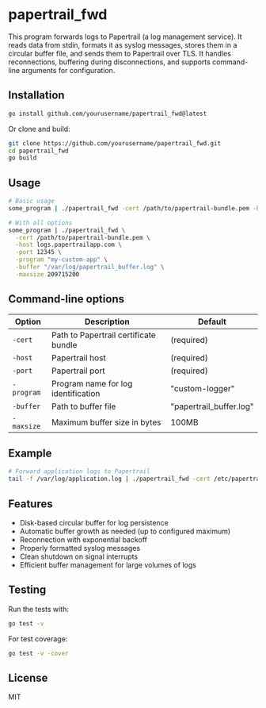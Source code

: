 # papertrail_fwd

This program forwards logs to Papertrail (a log management service). It reads data from stdin, formats it as syslog messages, stores them in a circular buffer file, and sends them to Papertrail over TLS. It handles reconnections, buffering during disconnections, and supports command-line arguments for configuration.

## Installation

```bash
go install github.com/yourusername/papertrail_fwd@latest
```

Or clone and build:

```bash
git clone https://github.com/yourusername/papertrail_fwd.git
cd papertrail_fwd
go build
```

## Usage

```bash
# Basic usage
some_program | ./papertrail_fwd -cert /path/to/papertrail-bundle.pem -host logs.papertrailapp.com -port 12345

# With all options
some_program | ./papertrail_fwd \
  -cert /path/to/papertrail-bundle.pem \
  -host logs.papertrailapp.com \
  -port 12345 \
  -program "my-custom-app" \
  -buffer "/var/log/papertrail_buffer.log" \
  -maxsize 209715200
```

## Command-line options

| Option | Description | Default |
|--------|-------------|--------|
| `-cert` | Path to Papertrail certificate bundle | (required) |
| `-host` | Papertrail host | (required) |
| `-port` | Papertrail port | (required) |
| `-program` | Program name for log identification | "custom-logger" |
| `-buffer` | Path to buffer file | "papertrail_buffer.log" |
| `-maxsize` | Maximum buffer size in bytes | 100MB |

## Example

```bash
# Forward application logs to Papertrail
tail -f /var/log/application.log | ./papertrail_fwd -cert /etc/papertrail-bundle.pem -host logs.papertrailapp.com -port 12345 -program "my-application"
```

## Features

- Disk-based circular buffer for log persistence
- Automatic buffer growth as needed (up to configured maximum)
- Reconnection with exponential backoff
- Properly formatted syslog messages
- Clean shutdown on signal interrupts
- Efficient buffer management for large volumes of logs

## Testing

Run the tests with:

```bash
go test -v
```

For test coverage:

```bash
go test -v -cover
```

## License

MIT
